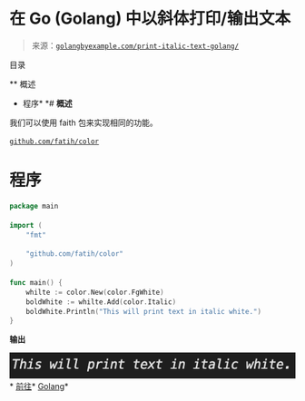 <!--yml

类别：未分类

日期：2024-10-13 06:41:24

-->

# 在 Go (Golang) 中以斜体打印/输出文本

> 来源：[`golangbyexample.com/print-italic-text-golang/`](https://golangbyexample.com/print-italic-text-golang/)

目录

**   概述

+   程序*  *# **概述**

我们可以使用 faith 包来实现相同的功能。

[`github.com/fatih/color`](https://github.com/fatih/color)

# **程序**

```go
package main

import (
	"fmt"

	"github.com/fatih/color"
)

func main() {
	whilte := color.New(color.FgWhite)
	boldWhite := whilte.Add(color.Italic)
	boldWhite.Println("This will print text in italic white.")
}
```

**输出**

![](img/57e8598f752454129e75169d77836aff.png)*   [前往](https://golangbyexample.com/tag/go/)*   [Golang](https://golangbyexample.com/tag/golang/)*
